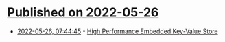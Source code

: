 # [Published on 2022-05-26](index.md)

* [2022-05-26, 07:44:45](https://news.ycombinator.com/item?id=31515765) - [High Performance Embedded Key-Value Store](https://github.com/vmware/splinterdb)
